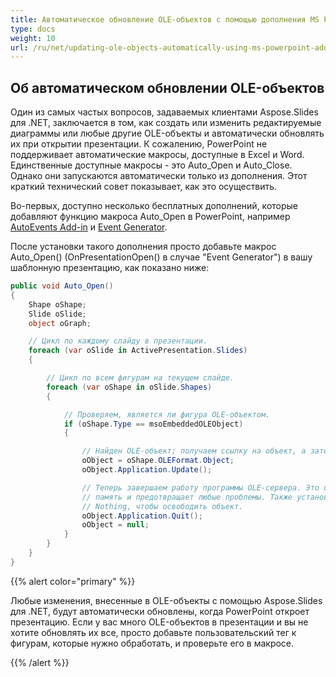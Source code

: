 ```yaml
---
title: Автоматическое обновление OLE-объектов с помощью дополнения MS PowerPoint
type: docs
weight: 10
url: /ru/net/updating-ole-objects-automatically-using-ms-powerpoint-add-in/
---
```


## **Об автоматическом обновлении OLE-объектов**
Один из самых частых вопросов, задаваемых клиентами Aspose.Slides для .NET, заключается в том, как создать или изменить редактируемые диаграммы или любые другие OLE-объекты и автоматически обновлять их при открытии презентации. К сожалению, PowerPoint не поддерживает автоматические макросы, доступные в Excel и Word. Единственные доступные макросы - это Auto_Open и Auto_Close. Однако они запускаются автоматически только из дополнения. Этот краткий технический совет показывает, как это осуществить.

Во-первых, доступно несколько бесплатных дополнений, которые добавляют функцию макроса Auto_Open в PowerPoint, например [AutoEvents Add-in](http://skp.mvps.org/autoevents.htm) и [Event Generator](https://www.officeoneonline.com/eventgen/eventgen.html).

После установки такого дополнения просто добавьте макрос Auto_Open() (OnPresentationOpen() в случае "Event Generator") в вашу шаблонную презентацию, как показано ниже:

```c#
public void Auto_Open()
{
    Shape oShape;
    Slide oSlide;
    object oGraph;

    // Цикл по каждому слайду в презентации.
    foreach (var oSlide in ActivePresentation.Slides)
    {

        // Цикл по всем фигурам на текущем слайде.
        foreach (var oShape in oSlide.Shapes)
        {

            // Проверяем, является ли фигура OLE-объектом.
            if (oShape.Type == msoEmbeddedOLEObject)
            {

                // Найден OLE-объект; получаем ссылку на объект, а затем обновляем.
                oObject = oShape.OLEFormat.Object;
                oObject.Application.Update();

                // Теперь завершаем работу программы OLE-сервера. Это освобождает
                // память и предотвращает любые проблемы. Также установите oObject равным
                // Nothing, чтобы освободить объект.
                oObject.Application.Quit();
                oObject = null;
            }
        }
    }
}
```

{{% alert color="primary" %}} 

Любые изменения, внесенные в OLE-объекты с помощью Aspose.Slides для .NET, будут автоматически обновлены, когда PowerPoint откроет презентацию. Если у вас много OLE-объектов в презентации и вы не хотите обновлять их все, просто добавьте пользовательский тег к фигурам, которые нужно обработать, и проверьте его в макросе.

{{% /alert %}}